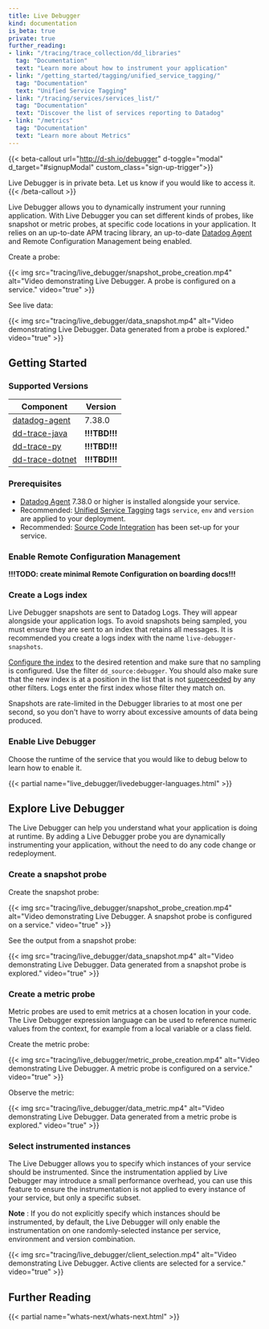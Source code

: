 ```yaml
---
title: Live Debugger
kind: documentation
is_beta: true
private: true
further_reading:
- link: "/tracing/trace_collection/dd_libraries"
  tag: "Documentation"
  text: "Learn more about how to instrument your application"
- link: "/getting_started/tagging/unified_service_tagging/"
  tag: "Documentation"
  text: "Unified Service Tagging"
- link: "/tracing/services/services_list/"
  tag: "Documentation"
  text: "Discover the list of services reporting to Datadog"
- link: "/metrics"
  tag: "Documentation"
  text: "Learn more about Metrics"
---
```


{{< beta-callout url="http://d-sh.io/debugger" d-toggle="modal" d_target="#signupModal" custom_class="sign-up-trigger">}}
<!-- **!!!TODO: create beta signup form/link!!!** -->
  Live Debugger is in private beta. Let us know if you would like to access it.
{{< /beta-callout >}}

Live Debugger allows you to dynamically instrument your running application.
With Live Debugger you can set different kinds of probes, like snapshot or
metric probes, at specific code locations in your application. It relies on an
up-to-date APM tracing library, an up-to-date [Datadog Agent][1] and Remote
Configuration Management being enabled.

Create a probe:

{{< img src="tracing/live_debugger/snapshot_probe_creation.mp4" alt="Video demonstrating Live Debugger. A probe is configured on a service." video="true" >}}

See live data:

{{< img src="tracing/live_debugger/data_snapshot.mp4" alt="Video demonstrating Live Debugger. Data generated from a probe is explored." video="true" >}}

## Getting Started

### Supported Versions

| Component             | Version        |
|-----------------------|----------------|
| [datadog-agent][1]    | 7.38.0         |
| [dd-trace-java][2]    | **!!!TBD!!!**  |
| [dd-trace-py][3]      | **!!!TBD!!!**  |
| [dd-trace-dotnet][4]  | **!!!TBD!!!**  |

### Prerequisites

- [Datadog Agent][1] 7.38.0 or higher is installed alongside your service.
- Recommended: [Unified Service Tagging][5] tags `service`, `env` and `version`
  are applied to your deployment.
- Recommended: [Source Code Integration][6] has been set-up for your service.

### Enable Remote Configuration Management

**!!!TODO: create minimal Remote Configuration on boarding docs!!!**

### Create a Logs index

Live Debugger snapshots are sent to Datadog Logs. They will appear alongside
your application logs. To avoid snapshots being sampled, you must ensure they
are sent to an index that retains all messages. It is recommended you create a
logs index with the name `live-debugger-snapshots`.

[Configure the index][7] to the desired retention and make sure that no
sampling is configured. Use the filter `dd_source:debugger`. You should also
make sure that the new index is at a position in the list that is not
[superceeded][8] by any other filters. Logs enter the first index whose filter
they match on.

Snapshots are rate-limited in the Debugger libraries to at most one per second,
so you don't have to worry about excessive amounts of data being produced.

### Enable Live Debugger

Choose the runtime of the service that you would like to debug below to learn
how to enable it.

{{< partial name="live_debugger/livedebugger-languages.html" >}}

## Explore Live Debugger

The Live Debugger can help you understand what your application is doing at
runtime. By adding a Live Debugger probe you are dynamically instrumenting your
application, without the need to do any code change or redeployment.

### Create a snapshot probe

Create the snapshot probe:

{{< img src="tracing/live_debugger/snapshot_probe_creation.mp4" alt="Video demonstrating Live Debugger. A snapshot probe is configured on a service." video="true" >}}

See the output from a snapshot probe:

{{< img src="tracing/live_debugger/data_snapshot.mp4" alt="Video demonstrating Live Debugger. Data generated from a snapshot probe is explored." video="true" >}}

### Create a metric probe

Metric probes are used to emit metrics at a chosen location in your code. The
Live Debugger expression language can be used to reference numeric values from
the context, for example from a local variable or a class field.

Create the metric probe:

{{< img src="tracing/live_debugger/metric_probe_creation.mp4" alt="Video demonstrating Live Debugger. A metric probe is configured on a service." video="true" >}}

Observe the metric:

{{< img src="tracing/live_debugger/data_metric.mp4" alt="Video demonstrating Live Debugger. Data generated from a metric probe is explored." video="true" >}}

### Select instrumented instances

The Live Debugger allows you to specify which instances of your service should
be instrumented. Since the instrumentation applied by Live Debugger may
introduce a small performance overhead, you can use this feature to ensure the
instrumentation is not applied to every instance of your service, but only a
specific subset.

**Note**
: If you do not explicitly specify which instances should be instrumented, by
default, the Live Debugger will only enable the instrumentation on one
randomly-selected instance per service, environment and version combination.

{{< img src="tracing/live_debugger/client_selection.mp4" alt="Video demonstrating Live Debugger. Active clients are selected for a service." video="true" >}}

## Further Reading

{{< partial name="whats-next/whats-next.html" >}}

[1]: /agent
[2]: https://github.com/DataDog/dd-trace-java
[3]: https://github.com/DataDog/dd-trace-py
[4]: https://github.com/DataDog/dd-trace-dotnet
[5]: /getting_started/tagging/unified_service_tagging
[6]: https://docs.datadog.com/integrations/guide/source-code-integration
[7]: /logs/log_configuration/indexes/#add-indexes
[8]: /logs/log_configuration/indexes/#indexes-filters
